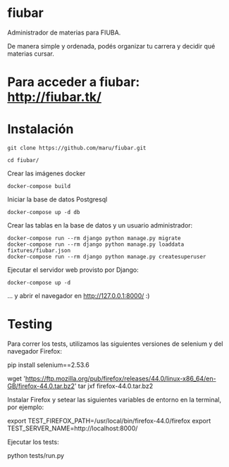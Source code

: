 fiubar
======

Administrador de materias para FIUBA.

De manera simple y ordenada, podés organizar tu carrera y decidir qué materias cursar.

# Para acceder a fiubar: http://fiubar.tk/


Instalación
===========

    git clone https://github.com/maru/fiubar.git

    cd fiubar/

Crear las imágenes docker

    docker-compose build

Iniciar la base de datos Postgresql

    docker-compose up -d db

Crear las tablas en la base de datos y un usuario administrador:

    docker-compose run --rm django python manage.py migrate
    docker-compose run --rm django python manage.py loaddata fixtures/fiubar.json
    docker-compose run --rm django python manage.py createsuperuser

Ejecutar el servidor web provisto por Django:

    docker-compose up -d

... y abrir el navegador en http://127.0.0.1:8000/ :)

Testing
=======

Para correr los tests, utilizamos las siguientes versiones de selenium y del
navegador Firefox:

  pip install selenium==2.53.6

  wget 'https://ftp.mozilla.org/pub/firefox/releases/44.0/linux-x86_64/en-GB/firefox-44.0.tar.bz2'
  tar jxf firefox-44.0.tar.bz2

Instalar Firefox y setear las siguientes variables de entorno en la terminal,
por ejemplo:

  export TEST_FIREFOX_PATH=/usr/local/bin/firefox-44.0/firefox
  export TEST_SERVER_NAME=http://localhost:8000/

Ejecutar los tests:

  python tests/run.py
